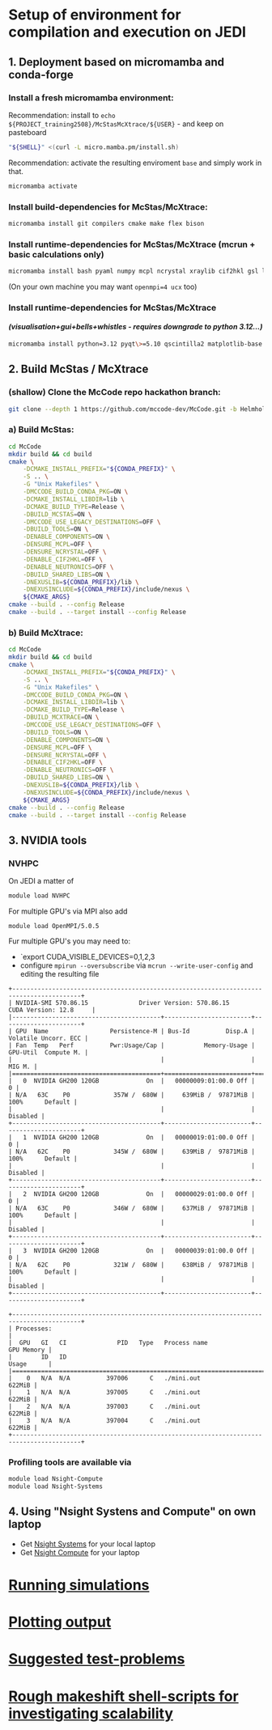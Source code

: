 # Setup of environment for compilation and execution on JEDI
## 1. Deployment based on micromamba and conda-forge

### Install a fresh micromamba environment:
Recommendation: install to `echo ${PROJECT_training2508}/McStasMcXtrace/${USER}` -  and keep on pasteboard
```bash 
"${SHELL}" <(curl -L micro.mamba.pm/install.sh)
```
Recommendation: activate the resulting enviroment `base` and simply
work in that.
```bash 
micromamba activate
```

### Install build-dependencies for McStas/McXtrace:
```bash 
micromamba install git compilers cmake make flex bison
```

### Install runtime-dependencies for McStas/McXtrace (mcrun + basic calculations only)
```bash 
micromamba install bash pyaml numpy mcpl ncrystal xraylib cif2hkl gsl libnexus
```
(On your own machine you may want `openmpi=4 ucx` too)

### Install runtime-dependencies for McStas/McXtrace 
#### _(visualisation+gui+bells+whistles - requires downgrade to python 3.12...)_
```bash 
micromamba install python=3.12 pyqt\>=5.10 qscintilla2 matplotlib-base tornado\>=5 scipy pillow pyqtgraph qtpy nodejs ply rsync jinja2 mcstasscript jupytext jupyterlab nexpy
```

## 2. Build McStas / McXtrace
### (shallow) Clone the McCode repo hackathon branch:
```bash 
git clone --depth 1 https://github.com/mccode-dev/McCode.git -b Helmholtz-hackathon-2025
```

### a) Build McStas:
```bash https://github.com/mccode-dev/Helmholtz2025/tree/main/install
cd McCode
mkdir build && cd build
cmake \
    -DCMAKE_INSTALL_PREFIX="${CONDA_PREFIX}" \
    -S .. \
    -G "Unix Makefiles" \
    -DMCCODE_BUILD_CONDA_PKG=ON \
    -DCMAKE_INSTALL_LIBDIR=lib \
    -DCMAKE_BUILD_TYPE=Release \
    -DBUILD_MCSTAS=ON \
    -DMCCODE_USE_LEGACY_DESTINATIONS=OFF \
    -DBUILD_TOOLS=ON \
    -DENABLE_COMPONENTS=ON \
    -DENSURE_MCPL=OFF \
    -DENSURE_NCRYSTAL=OFF \
    -DENABLE_CIF2HKL=OFF \
    -DENABLE_NEUTRONICS=OFF \
    -DBUILD_SHARED_LIBS=ON \
    -DNEXUSLIB=${CONDA_PREFIX}/lib \
    -DNEXUSINCLUDE=${CONDA_PREFIX}/include/nexus \
    ${CMAKE_ARGS}
cmake --build . --config Release
cmake --build . --target install --config Release
```

### b) Build McXtrace:
```bash 
cd McCode
mkdir build && cd build
cmake \
    -DCMAKE_INSTALL_PREFIX="${CONDA_PREFIX}" \
    -S .. \
    -G "Unix Makefiles" \
    -DMCCODE_BUILD_CONDA_PKG=ON \
    -DCMAKE_INSTALL_LIBDIR=lib \
    -DCMAKE_BUILD_TYPE=Release \
    -DBUILD_MCXTRACE=ON \
    -DMCCODE_USE_LEGACY_DESTINATIONS=OFF \
    -DBUILD_TOOLS=ON \
    -DENABLE_COMPONENTS=ON \
    -DENSURE_MCPL=OFF \
    -DENSURE_NCRYSTAL=OFF \
    -DENABLE_CIF2HKL=OFF \
    -DENABLE_NEUTRONICS=OFF \
    -DBUILD_SHARED_LIBS=ON \
    -DNEXUSLIB=${CONDA_PREFIX}/lib \
    -DNEXUSINCLUDE=${CONDA_PREFIX}/include/nexus \
    ${CMAKE_ARGS}
cmake --build . --config Release
cmake --build . --target install --config Release
```


## 3. NVIDIA tools
### NVHPC
On JEDI a matter of
```bash 
module load NVHPC
```
For multiple GPU's via MPI also add
```
module load OpenMPI/5.0.5
```
Fur multiple GPU's you may need to:
* `export CUDA_VISIBLE_DEVICES=0,1,2,3
* configure `mpirun --oversubscribe` via `mcrun --write-user-config` and editing the resulting file
```
+-----------------------------------------------------------------------------------------+
| NVIDIA-SMI 570.86.15              Driver Version: 570.86.15	   CUDA Version: 12.8     |
|-----------------------------------------+------------------------+----------------------+
| GPU  Name                 Persistence-M | Bus-Id          Disp.A | Volatile Uncorr. ECC |
| Fan  Temp   Perf          Pwr:Usage/Cap |           Memory-Usage | GPU-Util  Compute M. |
|                                         |                        |               MIG M. |
|=========================================+========================+======================|
|   0  NVIDIA GH200 120GB             On  |   00000009:01:00.0 Off |                    0 |
| N/A   63C    P0            357W /  680W |     639MiB /  97871MiB |    100%	  Default |
|                                         |                        |             Disabled |
+-----------------------------------------+------------------------+----------------------+
|   1  NVIDIA GH200 120GB             On  |   00000019:01:00.0 Off |                    0 |
| N/A   62C    P0            345W /  680W |     639MiB /  97871MiB |    100%	  Default |
|                                         |                        |             Disabled |
+-----------------------------------------+------------------------+----------------------+
|   2  NVIDIA GH200 120GB             On  |   00000029:01:00.0 Off |                    0 |
| N/A   63C    P0            346W /  680W |     637MiB /  97871MiB |    100%	  Default |
|                                         |                        |             Disabled |
+-----------------------------------------+------------------------+----------------------+
|   3  NVIDIA GH200 120GB             On  |   00000039:01:00.0 Off |                    0 |
| N/A   62C    P0            321W /  680W |     638MiB /  97871MiB |    100%	  Default |
|                                         |                        |             Disabled |
+-----------------------------------------+------------------------+----------------------+

+-----------------------------------------------------------------------------------------+
| Processes:                                                                              |
|  GPU   GI   CI              PID   Type   Process name                        GPU Memory |
|        ID   ID                                                               Usage	  |
|=========================================================================================|
|    0   N/A  N/A          397006      C   ./mini.out                              622MiB |
|    1   N/A  N/A          397005      C   ./mini.out                              622MiB |
|    2   N/A  N/A          397003      C   ./mini.out                              622MiB |
|    3   N/A  N/A          397004      C   ./mini.out                              622MiB |
+-----------------------------------------------------------------------------------------+
``` 

### Profiling tools are available via
```bash 
module load Nsight-Compute
module load Nsight-Systems
```
## 4. Using "Nsight Systens and Compute" on own laptop
* Get [Nsight Systems](https://developer.nvidia.com/nsight-systems) for your local laptop
* Get [Nsight Compute](https://developer.nvidia.com/nsight-compute) for your laptop

# [Running simulations](running.md)
# [Plotting output](mcplot.md)
# [Suggested test-problems](TESTS.md)
# [Rough makeshift shell-scripts for investigating scalability](scripts)


